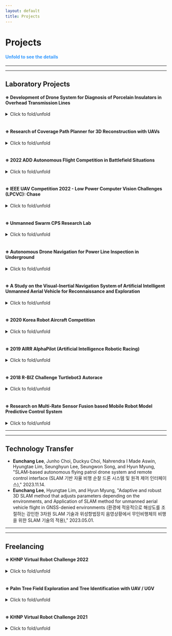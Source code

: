 ```yaml
---
layout: default
title: Projects
---
```


# Projects

#### <span style="color:#3399ff"> Unfold to see the details </span>

---

---

## Laboratory Projects

#### ※ Development of Drone System for Diagnosis of Porcelain Insulators in Overhead Transmission Lines

<details>
  <summary> Click to fold/unfold </summary>

  <div markdown="1">

  * *<span style="color:#ff5500">Supported by [KEPCO](https://home.kepco.co.kr/kepco/EN/main.do) and [KEPRI](https://www.kepri.re.kr:20808/index)</span>*
  * ***This project was counducted at <span style="color:#3399ff">Urban Robotics Lab in KAIST: </span> [Link](http://urobot.kaist.ac.kr/)***
  * **I participated in this project during: 2023.01 - 2024.06**

  </div>

  <p style="font-size:1rem;font-weight:400" onContextMenu="return false;" onselectstart="return false" ondragstart="return false">
  　In this project, we develop a autonomous drone manipulation framework for diagnosis of porcelain insulators in transmission lines. We are developing a robust multi-LiDAR SLAM, real-time obstacle avoidance path planner, and adaptive attitude / trajectory tracking controllers.
  </p>
 
  <div markdown="1">
  ***Keywords***: Drone, Quadrotor UAV, Manipulation, Drone Manipulation, Aerial Inspection, Multi-LiDAR SLAM
  </div>

  <p align="center">
    <iframe width="560" height="315" src="https://www.youtube.com/embed/ft0okSqnyts?si=AdfSr4t_711_jbVL" title="YouTube video player" frameborder="0" allow="accelerometer; autoplay; clipboard-write; encrypted-media; gyroscope; picture-in-picture; web-share" referrerpolicy="strict-origin-when-cross-origin" allowfullscreen></iframe>
    <iframe width="560" height="315" src="https://www.youtube.com/embed/bDYPQWnNAbQ?si=uVPCeJKK-MROrxPi" title="YouTube video player" frameborder="0" allow="accelerometer; autoplay; clipboard-write; encrypted-media; gyroscope; picture-in-picture; web-share" referrerpolicy="strict-origin-when-cross-origin" allowfullscreen></iframe>
  </p>

</details>

<br>

#### ※ Research of Coverage Path Planner for 3D Reconstruction with UAVs

<details>
  <summary> Click to fold/unfold </summary>

  <div markdown="1">

  * *<span style="color:#ff5500">Supported by</span> <span style="color:#3399ff">Confidential</span>* 
  * ***This project was counducted at <span style="color:#3399ff">Urban Robotics Lab in KAIST: </span> [Link](http://urobot.kaist.ac.kr/)***
  * **I participated in this project in 2022**

  </div>

  <p style="font-size:1rem;font-weight:400" onContextMenu="return false;" onselectstart="return false" ondragstart="return false">
  　In this project, we developed a energy-efficient and obstacle-aware coverage path planner for UAVs to accurately reconstruct the target structures with high-resolution. The detailed information is confidential.
  </p>
 
  <div markdown="1">
  ***Keywords***: Drone, Quadrotor UAV, Coverage Path Planning, 3D Reconstruction, Obstacle avoidance, Exploration, SLAM
  </div>

  <p align="center">
  <iframe width="560" height="315" src="https://www.youtube.com/embed/wqcitpoNW68" title="YouTube video player" frameborder="0" allow="accelerometer; autoplay; clipboard-write; encrypted-media; gyroscope; picture-in-picture" allowfullscreen></iframe>
  </p>

</details>

<br>

#### ※ 2022 ADD Autonomous Flight Competition in Battlefield Situations

<details>
  <summary> Click to fold/unfold </summary>

  <div markdown="1">

  * *<span style="color:#ff5500">Hosted by [Agency for Defense Development (ADD)](https://www.add.re.kr/)</span> - [Link](https://ee.kaist.ac.kr/research-achieve/%EB%AA%85%ED%98%84-%EA%B5%90%EC%88%98-%EC%97%B0%EA%B5%AC%ED%8C%80-2022%EB%85%84-%EB%AF%B8%EB%9E%98%EB%8F%84%EC%A0%84-%EA%B5%AD%EB%B0%A9%EA%B8%B0%EC%88%A0-%EA%B2%BD%EC%A7%84%EB%8C%80%ED%9A%8C/)* 
  * ***This project was counducted at <span style="color:#3399ff">Urban Robotics Lab in KAIST: </span> [Link](http://urobot.kaist.ac.kr/)***
  * **I participated in this project during: 2022.05 - 2022.10**

  </div>

  <p style="font-size:1rem;font-weight:400" onContextMenu="return false;" onselectstart="return false" ondragstart="return false">
  　The competition aims to develop an autonomous drone to pass through complex and dangerous outdoor obstacles, infiltrate an unknown two-story building, detect hidden targets, create precise 3D maps including target types and coordinates, and return to the starting point safely. I developed main framework including local/global path planners, 3D map logger with the detected target positions and a decision-making system.
  </p>
 
  <div markdown="1">
  ***Keywords***: Drone, Quadrotor UAV, Competition, Obstacle avoidance, Exploration, Object Detection, SLAM
  </div>

  <p align="center">
  <iframe width="560" height="315" src="https://www.youtube.com/embed/bX2ZsTqsRfY" title="YouTube video player" frameborder="0" allow="accelerometer; autoplay; clipboard-write; encrypted-media; gyroscope; picture-in-picture" allowfullscreen></iframe>
  </p>

</details>

<br>

#### ※ IEEE UAV Competition 2022 - Low Power Computer Vision Challenges (LPCVC): Chase

<details>
  <summary> Click to fold/unfold </summary>

  <div markdown="1">

  * *<span style="color:#ff5500">Hosted by [LPCV](https://lpcv.ai/) and IEEE</span> - [Link](https://ri4rover.org/)* 
  * *<span style="color:Fuchsia">Source code of this project is available at [Github](https://github.com/engcang/ieee_uav_2022)</span>*
  * ***This project was counducted at <span style="color:#3399ff">Urban Robotics Lab in KAIST: </span> [Link](http://urobot.kaist.ac.kr/)***
  * **I participated in this project during: 2022.01 - 2022.02**

  </div>

  <p style="font-size:1rem;font-weight:400" onContextMenu="return false;" onselectstart="return false" ondragstart="return false">
  　Low Power Computer Vision Challenges aims to develop light and fast computer vision solutions to be used in many fields including Robotics. In 2022, the goals of the competition was to track the non-uniform motion vehicle at constant distance away with a quadrotor UAV, while avoiding obstacles. We estimated the trajectory of the moving vehicle in the form of 5th order polynomial using the detected center point with YOLO network. Then, Adaptive weight Model Predictive Controller (AMPC) is designed to track the target effectively.
  </p>
 
  <div markdown="1">
  ***Keywords***: Quadrotor, Drone Competition, Target Tracking, Object Detection, Machine Learning, Computer Vision, Path planning
  </div>

  <p align="center">
  <iframe width="560" height="315" src="https://www.youtube.com/embed/zObqq5_M4UA" title="YouTube video player" frameborder="0" allow="accelerometer; autoplay; clipboard-write; encrypted-media; gyroscope; picture-in-picture" allowfullscreen></iframe>
  </p>

</details>

<br>

#### ※ Unmanned Swarm CPS Research Lab

<details>
  <summary> Click to fold/unfold </summary>

  <div markdown="1">

  * *<span style="color:#ff5500">Supported by [ADD](https://www.add.re.kr/kps)</span>*
  * ***This project was counducted at <span style="color:#3399ff">Urban Robotics Lab in KAIST: </span> [Link](http://urobot.kaist.ac.kr/)***
  * **I participated in this project during: 2021.1 - 2021.12**

  </div>

  <p style="font-size:1rem;font-weight:400" onContextMenu="return false;" onselectstart="return false" ondragstart="return false">
  　In this project, we developed adaptive multi robot localization method. With the high fidelity networking, artificial intelligent cooperative control, and mobile ground control station, unmanned swarm system has been researched to operate cyber-physical systems.</p>

  <div markdown="1">
***Keywords***: Multi-robot systems, Cyber-Physical System, Multi-robot localization, Simultaneously Localization and Mapping
  </div>

  <p align="center">
      <iframe width="560" height="315" src="https://www.youtube.com/embed/hFSMSx3LP70" title="YouTube video player" frameborder="0" allow="accelerometer; autoplay; clipboard-write; encrypted-media; gyroscope; picture-in-picture" allowfullscreen></iframe>
  </p>

</details>

<br>

#### ※ Autonomous Drone Navigation for Power Line Inspection in Underground

<details>
  <summary> Click to fold/unfold </summary>

  <div markdown="1">
  
  * *<span style="color:#ff5500">Supported by [KEPCO](https://home.kepco.co.kr/kepco/EN/main.do) and [KEPRI](https://www.kepri.re.kr:20808/index)</span>*
  * ***This project was counducted at <span style="color:#3399ff">Urban Robotics Lab in KAIST: </span> [Link](http://urobot.kaist.ac.kr/)***
  * **I participated in this project during: 2020.8 - 2022.12**

  </div>

  <p style="font-size:1rem;font-weight:400" onContextMenu="return false;" onselectstart="return false" ondragstart="return false">
  　In this project, we developed indoor SLAM, navigation, and exploration method to operate an UAV exploring the underground power line tunnel safely. In consideration with the limited payload and computational resource of the UAV, the precomputed and lightweight local exploration planner was proposed. Additionally, to charge the battery of the UAV on the UGV with the docking station, relative pose estimation EKF and autonomous landing algorithm was developed.</p>

  <div markdown="1">
***Keywords***: Unmanned Aerial Vehicle, Exploration, Structural Inspection, Underground Navigation
  </div>

  <p align="center">
      <iframe width="448" height="252" src="https://www.youtube.com/embed/S3XAOMek2mo" title="YouTube video player" frameborder="0" allow="accelerometer; autoplay; clipboard-write; encrypted-media; gyroscope; picture-in-picture" allowfullscreen></iframe>
      <iframe width="448" height="252" src="https://www.youtube.com/embed/2nyaDcgCnaw" title="YouTube video player" frameborder="0" allow="accelerometer; autoplay; clipboard-write; encrypted-media; gyroscope; picture-in-picture" allowfullscreen></iframe>
  </p>
    
</details>

<br>

#### ※ A Study on the Visual-Inertial Navigation System of Artificial Intelligent Unmanned Aerial Vehicle for Reconnaissance and Exploration

<details>
  <summary> Click to fold/unfold </summary>

  <div markdown="1">

  * *<span style="color:#ff5500">Hosted by [ROND](http://rond.or.kr/CmsHome/MainDefault.aspx) in KAIST</span>*
  * ***This project was counducted at <span style="color:#3399ff">Urban Robotics Lab in KAIST: </span> [Link](http://urobot.kaist.ac.kr/)***
  * **I participated in this project during: 2020.5 - 2020.11**

  </div>

  <p style="font-size:1rem;font-weight:400" onContextMenu="return false;" onselectstart="return false" ondragstart="return false">
  　Research on Unmanned Aerial Vehicles has been actively conducted in recent years. In particular, the UAV to explore an unknown, GNSS-denied environment is required, but the self-localization method, such as Visual Inertial Odometry, is mandatory to operate it. Considering the payload and the operating time of the UAV, lightweight and low-power consuming cameras and IMU are preferred, and even Object Detection and 3D Mapping can be obtained using a RGB-D camera. In this work, we developed a 3D Mapping system including object positions in an unknown and GNSS-denied environment for the UAV with a RGB-D camera. The system is demonstrated in Gazebo simulator, and the quantitative and qualitative results are obtained.</p>

  <div markdown="1">
***Keywords***: Unmanned Aerial Vehicle, Visual-Inertial Navigation System, Exploration, Artificial Intelligence
  </div>

  <p align="center">
      <iframe width="448" height="252" src="https://www.youtube.com/embed/5t-6g7UWA7o" frameborder="0" allow="accelerometer; autoplay; clipboard-write; encrypted-media; gyroscope; picture-in-picture" allowfullscreen>
      </iframe>
  </p>

</details>

<br>

#### ※ 2020 Korea Robot Aircraft Competition

<details>
  <summary> Click to fold/unfold </summary>

  <div markdown="1">

  * *<span style="color:#ff5500">Hosted by [MOTIE](http://www.motie.go.kr/www/main.do) and [KAIA](http://aerospace.or.kr/eng/main/main.php)</span> - [Link](http://www.koreauav.com/home/)* 
  * ***This project was counducted at <span style="color:#3399ff">Urban Robotics Lab in KAIST: </span> [Link](http://urobot.kaist.ac.kr/)***
  * **I participated in this project during: 2020.4 - 2020.11**

  </div>

  <p style="font-size:1rem;font-weight:400" onContextMenu="return false;" onselectstart="return false" ondragstart="return false">
  　Korea Robot Aircraft Competition aims to promote the revival of the domestic aviation industry and respond to various demands, this competition will expand the base of unmanned aviation-related technologies through participation in high school and university (graduate) students, and contribute to discovering and fostering human resources in related industries. The competition has been held every year since 2002 for the purpose of raising awareness of unmanned aerial vehicles (drones) and training manpower through various missions using unmanned aerial vehicles (drones) developed by college students. </p>
 
  <div markdown="1">
***Keywords***: Quadrotor, Drone Competition, Target Tracking, Object Detection, Machine Learning
  </div>

  <p align="center">
  <iframe width="448" height="252" src="https://www.youtube.com/embed/VslihHATv-8" frameborder="0" allow="accelerometer; autoplay; clipboard-write; encrypted-media; gyroscope; picture-in-picture" allowfullscreen></iframe>
  </p>

</details>

<br>

#### ※ 2019 AIRR AlphaPilot (Artificial Intelligence Robotic Racing)

<details>
  <summary> Click to fold/unfold </summary>

  <div markdown="1">

  * *<span style="color:#ff5500">Hosted by [Lockheed Martin](https://www.lockheedmartin.com/) and [The Drone Racing League](https://thedroneracingleague.com/), Supported by [NVIDIA](https://www.nvidia.com/en-us/)</span>*
  * ***This project was counducted at <span style="color:#3399ff">Unmanned Systems Research Group in KAIST: </span> [Link](http://unmanned.kaist.ac.kr)***
  * **I participated in this project during: 2019.3 - 2019.12**
  * ***Relative Media is listed on **About Me**'s Awards***

  </div>

  <p style="font-size:1rem;font-weight:400" onContextMenu="return false;" onselectstart="return false" ondragstart="return false">
  　AlphaPilot is the first large-scale open innovation challenge of its kind focused on advancing artificial intelligence (AI) and autonomy.
  Supported and hosted by DRL, Lockheed Martin and NVIDIA. For the 1 Million dollar prize only for the winner.
  The challenge consists of Preliminary test and Real competition.
  Firstly, DRL and Lockheed martin used FlightGoggles Simulator from MIT to narrow down <span style="color:#3399ff"> 424 teams over 81 countries into 9 Qualifiers. </span>
  Only 9 Qulifiers participated real RACEs using DRL made drone 'RACER AI' which is equipped with RTOS like kernel customized NVIDIA Jetson Xavier and few sensors. Our team won the <span style="color:#3399ff">3rd prize.</span>
  </p>

  <div markdown="1">
***Keywords***: Drone, Quadrotor, Autonomous Flying Drones, Drone Racing
  </div>

  <p align="center">
  <iframe src="https://www.facebook.com/plugins/video.php?href=https%3A%2F%2Fwww.facebook.com%2Flockheedmartin%2Fvideos%2F394882387857530%2F&show_text=0&width=560" width="560" height="315" style="border:none;overflow:hidden" scrolling="no" frameborder="0" allowTransparency="true" allowFullScreen="true"></iframe>
  </p>
  <p align="center" onContextMenu="return false;" onselectstart="return false" ondragstart="return false">
      <figure align="center">
          <img src="./assets/img/project/alpha/alpha.jpg" onContextMenu="return false;">
          <figcaption style="text-align:center;"> FlightGoggles simulator and RACER-AI drone </figcaption>
      </figure>
  </p>
</details>

<br>

#### ※ 2018 R-BIZ Challenge Turtlebot3 Autorace

<details>
  <summary> Click to fold/unfold </summary>

  <div markdown="1">

  * *<span style="color:#ff5500">Hosted by [ROBOTIS](https://www.robotis.com/), [MathWorks Korea](https://kr.mathworks.com/) and, [ICROS](http://icros.org/main/), Supported by [KIRIA](https://www.kiria.org/) and [MOTIE](http://www.motie.go.kr/www/main.do)</span> - [Link](https://emanual.robotis.com/docs/en/platform/turtlebot3/challenges/#autorace-rbiz-challenge)*
  * ***This project was counducted at <span style="color:#3399ff">Physical Intelligence Lab in KNU: </span> [Link](https://control.knu.ac.kr)***
  * **I participated in this project during: 2018.6 - 2018.11**

  </div>

  <p style="font-size:1rem;font-weight:400" onContextMenu="return false;" onselectstart="return false" ondragstart="return false">
  　ROS based autonomous driving system for mobile robot (Turtlebot3) is developed for finishing the racing track with diverse missions. Using MATLAB, Lyapunov functional is proved to stabilize the error model of mobile robot. Simple HOG based Cascade Object Detector is trained using Computer Vision Toolbox of MatLab and then all systems are coded with Python to control the robot in real-time. Only 35 dollar Raspberry Pi computer was adopted and it was equipped with 1-D LiDAR and mono camera. Our team won the <span style="color:#3399ff">Mathworks Korea Special Prize.</span>
  </p>

  <div markdown="1">
***Keywords***: Mobile Robots, Autonomous Driving Vehicles, Lyapunov function based Control
  </div>

  <p align="center" onContextMenu="return false;" onselectstart="return false" ondragstart="return false">
      <figure align="center" class="half">
          <img src="./assets/img/project/turtlebot/racing.gif" onContextMenu="return false;">
          <img src="./assets/img/project/turtlebot/graph.jpg" onContextMenu="return false;">
          <figcaption style="text-align:center;"> Race GIF, Controller design, and Signal&Line detection </figcaption>
      </figure>
  </p>

</details>

<br>

#### ※ Research on Multi-Rate Sensor Fusion based Mobile Robot Model Predictive Control System

<details>
  <summary> Click to fold/unfold </summary>

  <div markdown="1">
  
  * *<span style="color:#ff5500">Supported by [The Electronics and Telecommunications Research Institute(ETRI)](https://www.etri.re.kr/intro.html)</span>*
  * ***This project was counducted at <span style="color:#3399ff">Physical Intelligence Lab in KNU: </span> [Link](https://control.knu.ac.kr)***
  * **I participated in this project during: 2018.4 - 2018.12**
  * ***Relative Publication : [Link](https://ieeexplore.ieee.org/abstract/document/8661985/)***

  </div>

  <p style="font-size:1rem;font-weight:400" onContextMenu="return false;" onselectstart="return false" ondragstart="return false">
  　Measured data from Vehicle’s multi sensor system have asynchronized sampling rate,
   The final goal of this research project is to design multi-rate State  Estimator that can assume exact state using asynchronized data. Model based prediction controller is designed to perform at real-time for improving control performance. In addition, ROS based mobile robot data processing system, LiDAR data based path planning, sign recognition algorithm are researched for implementing autonomous system.
  </p>

  <div markdown="1">
***Keywords***: Sampled-data system, Multi-rate Sampled-data system, Model Predictive Control, Cyber-Physical System
  </div>

  <p align="center" onContextMenu="return false;" onselectstart="return false" ondragstart="return false">
      <figure align="center">
          <img src="./assets/img/project/etri/overall.jpg" onContextMenu="return false;">
          <figcaption style="text-align:center;"> Overall system: Multi-rate Observer, Controller, and results </figcaption>
      </figure>
  </p>

</details>

---

---

## Technology Transfer

+ **Eunchang Lee**, Junho Choi, Duckyu Choi, Nahrendra I Made Aswin, Hyungtae Lim, Seunghyun Lee, Seungwon Song, and Hyun Myung, "SLAM-based autonomous flying patrol drone system and remote control interface (SLAM 기반 자율 비행 순찰 드론 시스템 및 원격 제어 인터페이스)," 2023.11.14.
+ **Eunchang Lee**, Hyungtae Lim, and Hyun Myung, "Adaptive and robust 3D SLAM method that adjusts parameters depending on the environments, and Application of SLAM method for unmanned aerial vehicle flight in GNSS-denied environments (환경에 적응적으로 해상도를 조절하는 강인한 3차원 SLAM 기술과 위성항법장치 음영상황에서 무인비행체의 비행을 위한 SLAM 기술의 적용)," 2023.05.01.

---

---

## Freelancing

#### ※ KHNP Virtual Robot Challenge 2022

<details>
  <summary> Click to fold/unfold </summary>

  <div markdown="1">

  * *<span style="color:#ff5500">Hosted by [Korea Hydro & Nuclear Power](https://www.khnp.co.kr/)</span> - [Link](https://github.com/Woojin-Seol/KVRC2022), [Link2](https://youtu.be/usKW3UG9wpc)* 
  * *<span style="color:Fuchsia">Source code of this competition is available at [Github](https://github.com/Woojin-Seol/KVRC2022)</span>*
  * **I served as a developer and a maintainer for this project during: 2022.09 - 2022.12**

  </div>

  <p style="font-size:1rem;font-weight:400" onContextMenu="return false;" onselectstart="return false" ondragstart="return false">
  　KHNP Virtual Robot Challenge aims to develop a autonomous navigation algorithm and a robust controller to complete diverse and challenging tasks including obstacle avoidance, exploration, and enduring the wind disturbances. I made Gazebo maps for the competition and coded scoring GUI. Additionally, I coded sample controllers for the quadrotor UAV.
  </p>
 
  <div markdown="1">
  ***Keywords***: Drone, Quadrotor UAV, Competition, Obstacle avoidance, Exploration, Robust Control, Gazebo, Simulation
  </div>

  <p align="center">
  <iframe width="560" height="315" src="https://www.youtube.com/embed/usKW3UG9wpc" title="YouTube video player" frameborder="0" allow="accelerometer; autoplay; clipboard-write; encrypted-media; gyroscope; picture-in-picture" allowfullscreen></iframe>
  </p>

</details>

<br>

#### ※ Palm Tree Field Exploration and Tree Identification with UAV / UGV

<details>
  <summary> Click to fold/unfold </summary>

  <div markdown="1">
      
  * *<span style="color:#ff5500">Conducted at [AKA-AI Robotics](https://akaintelligence.com/)</span>*
  * **I participated in this project during: 2021.11 - 2022.05**

  </div>

  <p style="font-size:1rem;font-weight:400" onContextMenu="return false;" onselectstart="return false" ondragstart="return false">
  　The final goal of this research project is to develop an exploration system for monitoring unknown palm tree orchard environments while avoid‑
  ing collisions and figuring out appearances of trees. I developed the whole system including pointcloud data processing, path planning, and controller. A state‑of‑the‑art open‑sourced SLAM algorithm is utilized.</p>
 
  <div markdown="1">
***Keywords***: UAV, UGV, Exploration, Obstacle avoidance, SLAM, Gazebo, Simulation
  </div>

  <p align="center">
  <iframe width="448" height="252" src="https://www.youtube.com/embed/p7n7KhUU_5g" title="YouTube video player" frameborder="0" allow="accelerometer; autoplay; clipboard-write; encrypted-media; gyroscope; picture-in-picture" allowfullscreen></iframe>
  <iframe width="448" height="252" src="https://www.youtube.com/embed/R6GKBVuo3qg" title="YouTube video player" frameborder="0" allow="accelerometer; autoplay; clipboard-write; encrypted-media; gyroscope; picture-in-picture" allowfullscreen></iframe>    
  </p>

</details>

<br>

#### ※ KHNP Virtual Robot Challenge 2021

<details>
  <summary> Click to fold/unfold </summary>

  <div markdown="1">
      
  * *<span style="color:#ff5500">Hosted by [Korea Hydro & Nuclear Power](https://www.khnp.co.kr/)</span> - [Link](https://github.com/Woojin-Seol/KVRC2021), [Link2](https://youtu.be/6oXx2bvzU9Y)*
  * *<span style="color:Fuchsia">Source code of this competition is available at [Github](https://github.com/Woojin-Seol/KVRC2021)</span>*
  * **I served as a developer and a maintainer for this project during: 2021.09 - 2021.12**

  </div>

  <p style="font-size:1rem;font-weight:400" onContextMenu="return false;" onselectstart="return false" ondragstart="return false">
  　KHNP Virtual Robot Challenge aims to develop a autonomous navigation algorithm and a robust controller to complete diverse and challenging tasks including obstacle avoidance, manipulation for grasping a cube, climbing stairs, and enduring the disturbances. I made Gazebo maps for the competition and coded scoring GUI. Additionally, I coded sample controllers for the manipulator and the quadruped robot.</p>
 
  <div markdown="1">
***Keywords***: Quadruped robots, Competition, Obstacle avoidance, Object Detection, Gazebo, Simulation
  </div>

  <p align="center">
  <iframe width="560" height="315" src="https://www.youtube.com/embed/6oXx2bvzU9Y" title="YouTube video player" frameborder="0" allow="accelerometer; autoplay; clipboard-write; encrypted-media; gyroscope; picture-in-picture" allowfullscreen></iframe>
  </p>

</details>
